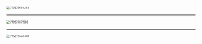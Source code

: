 <img src="C:\Users\Administrator\AppData\Roaming\Typora\typora-user-images\1710579658248.png" alt="1710579658248" style="zoom:50%;" />

------



<img src="C:\Users\Administrator\AppData\Roaming\Typora\typora-user-images\1710577871506.png" alt="1710577871506" style="zoom:50%;" />

------

<img src="C:\Users\Administrator\AppData\Roaming\Typora\typora-user-images\1710675884447.png" alt="1710675884447" style="zoom:50%;" />

